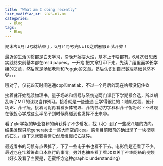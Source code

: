 ```yaml
---
title: "What am I doing recently"
last_modified_at: 2025-07-09
categories:
  - Blog
tags:
  - Blog
---
```


期末考6月13号就结束了，6月14号考完CET6之后暑假正式开始！

最近的生活习惯都是白天学习，傍晚开始摆大烂，基本上干啥都有。6月29日思政实践结束前基本都在read papers。一开始
把文章打印下来，先读了组里面学长学姐的文章，然后就是汤超老师和Poggio的文章。然后认识到自己数理基础竟然不够。。。

哦对了，仅花四天时间速通cpp和matlab，不过一个月后的现在啥都没记住😋

接着就开始乱读物理书。量子场论和信号与系统这两门课我下学期都会选，所以胡乱听了MIT的课权当作预习。接着就是一些速通
且学得很烂的：随机过程、统计场论、非平统，接着可能再看看多体物理、非线性动力学和和非平衡场论？不过现在很担心学成这么半吊子到时候真碰到也发挥不出来😅。

看了gkr学姐的毕业答辩的确获得了不少启发，找（水）到了一些感兴趣的方向。结果发现只能generate出一些大而空的idea。感觉目前眼前的确出现了一块模糊的石头，接下来就要看清它然后慢慢把它敲碎。

最近看书的习惯有点丢掉了，下了一些电子书也看不下去。电影倒是还看了不少。最近也在忙着筹备日本旅行的事情。另外也抽空看了看3b1b关于神经网络的视频（好久没看了主要是，还蛮怀念这种graphic understanding）